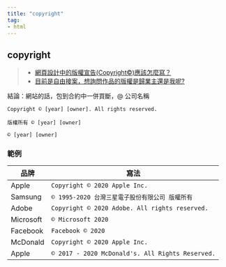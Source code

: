 ```yaml
---
title: "copyright"
tag: 
- html
---
```


##  copyright
>- [網頁設計中的版權宣告(Copyright©)應該怎麼寫？](https://www.cadiis.com.tw/blog/how-to-write-copyright)
>- [目前是自由接案，想詢問作品的版權是歸業主還是我呢?](https://giver.104.com.tw/question/ff3eca2d-42da-4c61-bd92-0793ac3e0360)

結論：網站的話，包到合約中一併買斷，@ 公司名稱 

```
Copyright © [year] [owner]. All rights reserved.
```
```
版權所有 © [year] [owner]
```
```
© [year] [owner]
```

### 範例
|品牌|寫法|
|-|-|
|Apple|`Copyright © 2020 Apple Inc.`|
|Samsung|`© 1995-2020 台灣三星電子股份有限公司 版權所有`|
|Adobe|`Copyright © 2020 Adobe. All rights reserved.`|
|Microsoft|`© Microsoft 2020`|
|Facebook|`Facebook © 2020`|
|McDonald|`Copyright © 2020 Apple Inc.`|
|Apple|`© 2017 - 2020 McDonald's. All Rights Reserved.`|
